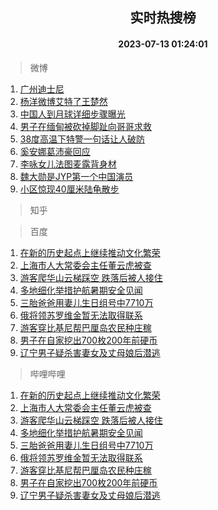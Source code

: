 <div align="center"><h2>实时热搜榜</h2><h4>2023-07-13 01:24:01</h4></div>

> 微博  

1. [广州迪士尼](https://s.weibo.com/weibo?q=%E5%B9%BF%E5%B7%9E%E8%BF%AA%E5%A3%AB%E5%B0%BC&t=31&band_rank=1&Refer=top)<br />
2. [杨洋微博艾特了王楚然](https://s.weibo.com/weibo?q=%23%E6%9D%A8%E6%B4%8B%E5%BE%AE%E5%8D%9A%E8%89%BE%E7%89%B9%E4%BA%86%E7%8E%8B%E6%A5%9A%E7%84%B6%23&t=31&band_rank=2&Refer=top)<br />
3. [中国人到月球详细步骤曝光](https://s.weibo.com/weibo?q=%23%E4%B8%AD%E5%9B%BD%E4%BA%BA%E5%88%B0%E6%9C%88%E7%90%83%E8%AF%A6%E7%BB%86%E6%AD%A5%E9%AA%A4%E6%9B%9D%E5%85%89%23&t=31&band_rank=3&Refer=top)<br />
4. [男子在缅甸被砍掉脚趾向哥哥求救](https://s.weibo.com/weibo?q=%23%E7%94%B7%E5%AD%90%E5%9C%A8%E7%BC%85%E7%94%B8%E8%A2%AB%E7%A0%8D%E6%8E%89%E8%84%9A%E8%B6%BE%E5%90%91%E5%93%A5%E5%93%A5%E6%B1%82%E6%95%91%23&t=31&band_rank=4&Refer=top)<br />
5. [38度高温下特警一句话让人破防](https://s.weibo.com/weibo?q=%2338%E5%BA%A6%E9%AB%98%E6%B8%A9%E4%B8%8B%E7%89%B9%E8%AD%A6%E4%B8%80%E5%8F%A5%E8%AF%9D%E8%AE%A9%E4%BA%BA%E7%A0%B4%E9%98%B2%23&t=31&band_rank=5&Refer=top)<br />
6. [奚安娜葛沛豪回应](https://s.weibo.com/weibo?q=%23%E5%A5%9A%E5%AE%89%E5%A8%9C%E8%91%9B%E6%B2%9B%E8%B1%AA%E5%9B%9E%E5%BA%94%23&t=31&band_rank=6&Refer=top)<br />
7. [李咏女儿法图麦露背身材](https://s.weibo.com/weibo?q=%23%E6%9D%8E%E5%92%8F%E5%A5%B3%E5%84%BF%E6%B3%95%E5%9B%BE%E9%BA%A6%E9%9C%B2%E8%83%8C%E8%BA%AB%E6%9D%90%23&t=31&band_rank=7&Refer=top)<br />
8. [魏大勋是JYP第一个中国演员](https://s.weibo.com/weibo?q=%23%E9%AD%8F%E5%A4%A7%E5%8B%8B%E6%98%AFJYP%E7%AC%AC%E4%B8%80%E4%B8%AA%E4%B8%AD%E5%9B%BD%E6%BC%94%E5%91%98%23&t=31&band_rank=8&Refer=top)<br />
9. [小区惊现40厘米陆龟散步](https://s.weibo.com/weibo?q=%23%E5%B0%8F%E5%8C%BA%E6%83%8A%E7%8E%B040%E5%8E%98%E7%B1%B3%E9%99%86%E9%BE%9F%E6%95%A3%E6%AD%A5%23&t=31&band_rank=9&Refer=top)<br />

> 知乎  


> 百度  

1. [在新的历史起点上继续推动文化繁荣](https://www.baidu.com/s?wd=%E5%9C%A8%E6%96%B0%E7%9A%84%E5%8E%86%E5%8F%B2%E8%B5%B7%E7%82%B9%E4%B8%8A%E7%BB%A7%E7%BB%AD%E6%8E%A8%E5%8A%A8%E6%96%87%E5%8C%96%E7%B9%81%E8%8D%A3&sa=fyb_news&rsv_dl=fyb_news)<br />
2. [上海市人大常委会主任董云虎被查](https://www.baidu.com/s?wd=%E4%B8%8A%E6%B5%B7%E5%B8%82%E4%BA%BA%E5%A4%A7%E5%B8%B8%E5%A7%94%E4%BC%9A%E4%B8%BB%E4%BB%BB%E8%91%A3%E4%BA%91%E8%99%8E%E8%A2%AB%E6%9F%A5&sa=fyb_news&rsv_dl=fyb_news)<br />
3. [游客爬华山云梯踩空 跌落后被人接住](https://www.baidu.com/s?wd=%E6%B8%B8%E5%AE%A2%E7%88%AC%E5%8D%8E%E5%B1%B1%E4%BA%91%E6%A2%AF%E8%B8%A9%E7%A9%BA+%E8%B7%8C%E8%90%BD%E5%90%8E%E8%A2%AB%E4%BA%BA%E6%8E%A5%E4%BD%8F&sa=fyb_news&rsv_dl=fyb_news)<br />
4. [多地细化举措护航暑期安全见闻](https://www.baidu.com/s?wd=%E5%A4%9A%E5%9C%B0%E7%BB%86%E5%8C%96%E4%B8%BE%E6%8E%AA%E6%8A%A4%E8%88%AA%E6%9A%91%E6%9C%9F%E5%AE%89%E5%85%A8%E8%A7%81%E9%97%BB&sa=fyb_news&rsv_dl=fyb_news)<br />
5. [三胎爸爸用妻儿生日组号中7710万](https://www.baidu.com/s?wd=%E4%B8%89%E8%83%8E%E7%88%B8%E7%88%B8%E7%94%A8%E5%A6%BB%E5%84%BF%E7%94%9F%E6%97%A5%E7%BB%84%E5%8F%B7%E4%B8%AD7710%E4%B8%87&sa=fyb_news&rsv_dl=fyb_news)<br />
6. [俄将领苏罗维金暂无法取得联系](https://www.baidu.com/s?wd=%E4%BF%84%E5%B0%86%E9%A2%86%E8%8B%8F%E7%BD%97%E7%BB%B4%E9%87%91%E6%9A%82%E6%97%A0%E6%B3%95%E5%8F%96%E5%BE%97%E8%81%94%E7%B3%BB&sa=fyb_news&rsv_dl=fyb_news)<br />
7. [游客穿比基尼帮巴厘岛农民种庄稼](https://www.baidu.com/s?wd=%E6%B8%B8%E5%AE%A2%E7%A9%BF%E6%AF%94%E5%9F%BA%E5%B0%BC%E5%B8%AE%E5%B7%B4%E5%8E%98%E5%B2%9B%E5%86%9C%E6%B0%91%E7%A7%8D%E5%BA%84%E7%A8%BC&sa=fyb_news&rsv_dl=fyb_news)<br />
8. [男子在自家挖出700枚200年前硬币](https://www.baidu.com/s?wd=%E7%94%B7%E5%AD%90%E5%9C%A8%E8%87%AA%E5%AE%B6%E6%8C%96%E5%87%BA700%E6%9E%9A200%E5%B9%B4%E5%89%8D%E7%A1%AC%E5%B8%81&sa=fyb_news&rsv_dl=fyb_news)<br />
9. [辽宁男子疑杀害妻女及丈母娘后潜逃](https://www.baidu.com/s?wd=%E8%BE%BD%E5%AE%81%E7%94%B7%E5%AD%90%E7%96%91%E6%9D%80%E5%AE%B3%E5%A6%BB%E5%A5%B3%E5%8F%8A%E4%B8%88%E6%AF%8D%E5%A8%98%E5%90%8E%E6%BD%9C%E9%80%83&sa=fyb_news&rsv_dl=fyb_news)<br />

> 哔哩哔哩  

1. [在新的历史起点上继续推动文化繁荣](https://www.baidu.com/s?wd=%E5%9C%A8%E6%96%B0%E7%9A%84%E5%8E%86%E5%8F%B2%E8%B5%B7%E7%82%B9%E4%B8%8A%E7%BB%A7%E7%BB%AD%E6%8E%A8%E5%8A%A8%E6%96%87%E5%8C%96%E7%B9%81%E8%8D%A3&sa=fyb_news&rsv_dl=fyb_news)<br />
2. [上海市人大常委会主任董云虎被查](https://www.baidu.com/s?wd=%E4%B8%8A%E6%B5%B7%E5%B8%82%E4%BA%BA%E5%A4%A7%E5%B8%B8%E5%A7%94%E4%BC%9A%E4%B8%BB%E4%BB%BB%E8%91%A3%E4%BA%91%E8%99%8E%E8%A2%AB%E6%9F%A5&sa=fyb_news&rsv_dl=fyb_news)<br />
3. [游客爬华山云梯踩空 跌落后被人接住](https://www.baidu.com/s?wd=%E6%B8%B8%E5%AE%A2%E7%88%AC%E5%8D%8E%E5%B1%B1%E4%BA%91%E6%A2%AF%E8%B8%A9%E7%A9%BA+%E8%B7%8C%E8%90%BD%E5%90%8E%E8%A2%AB%E4%BA%BA%E6%8E%A5%E4%BD%8F&sa=fyb_news&rsv_dl=fyb_news)<br />
4. [多地细化举措护航暑期安全见闻](https://www.baidu.com/s?wd=%E5%A4%9A%E5%9C%B0%E7%BB%86%E5%8C%96%E4%B8%BE%E6%8E%AA%E6%8A%A4%E8%88%AA%E6%9A%91%E6%9C%9F%E5%AE%89%E5%85%A8%E8%A7%81%E9%97%BB&sa=fyb_news&rsv_dl=fyb_news)<br />
5. [三胎爸爸用妻儿生日组号中7710万](https://www.baidu.com/s?wd=%E4%B8%89%E8%83%8E%E7%88%B8%E7%88%B8%E7%94%A8%E5%A6%BB%E5%84%BF%E7%94%9F%E6%97%A5%E7%BB%84%E5%8F%B7%E4%B8%AD7710%E4%B8%87&sa=fyb_news&rsv_dl=fyb_news)<br />
6. [俄将领苏罗维金暂无法取得联系](https://www.baidu.com/s?wd=%E4%BF%84%E5%B0%86%E9%A2%86%E8%8B%8F%E7%BD%97%E7%BB%B4%E9%87%91%E6%9A%82%E6%97%A0%E6%B3%95%E5%8F%96%E5%BE%97%E8%81%94%E7%B3%BB&sa=fyb_news&rsv_dl=fyb_news)<br />
7. [游客穿比基尼帮巴厘岛农民种庄稼](https://www.baidu.com/s?wd=%E6%B8%B8%E5%AE%A2%E7%A9%BF%E6%AF%94%E5%9F%BA%E5%B0%BC%E5%B8%AE%E5%B7%B4%E5%8E%98%E5%B2%9B%E5%86%9C%E6%B0%91%E7%A7%8D%E5%BA%84%E7%A8%BC&sa=fyb_news&rsv_dl=fyb_news)<br />
8. [男子在自家挖出700枚200年前硬币](https://www.baidu.com/s?wd=%E7%94%B7%E5%AD%90%E5%9C%A8%E8%87%AA%E5%AE%B6%E6%8C%96%E5%87%BA700%E6%9E%9A200%E5%B9%B4%E5%89%8D%E7%A1%AC%E5%B8%81&sa=fyb_news&rsv_dl=fyb_news)<br />
9. [辽宁男子疑杀害妻女及丈母娘后潜逃](https://www.baidu.com/s?wd=%E8%BE%BD%E5%AE%81%E7%94%B7%E5%AD%90%E7%96%91%E6%9D%80%E5%AE%B3%E5%A6%BB%E5%A5%B3%E5%8F%8A%E4%B8%88%E6%AF%8D%E5%A8%98%E5%90%8E%E6%BD%9C%E9%80%83&sa=fyb_news&rsv_dl=fyb_news)<br />
